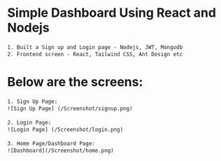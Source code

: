 # Simple Dashboard Using React and Nodejs
    1. Built a Sign up and Login page - Nodejs, JWT, Mongodb
    2. Frontend screen - React, Tailwind CSS, Ant Design etc

# Below are the screens:
    1. Sign Up Page:
    ![Sign Up Page] (/Screenshot/signup.png)

    2. Login Page:
    ![Login Page] (/Screenshot/login.png)

    3. Home Page/Dashboard Page:
    ![Dashboard](/Screenshot/home.png)
